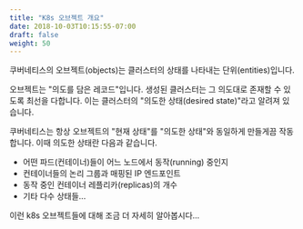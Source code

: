 ```yaml
---
title: "K8s 오브젝트 개요"
date: 2018-10-03T10:15:55-07:00
draft: false
weight: 50
---
```


쿠버네티스의 오브젝트(objects)는 클러스터의 상태를 나타내는 단위(entities)입니다.

오브젝트는 "의도를 담은 레코드"입니다. 생성된 클러스터는 그 의도대로 존재할 수 있도록 최선을 다합니다. 이는 클러스터의 "의도한 상태(desired state)"라고 알려져 있습니다.

쿠버네티스는 항상 오브젝트의 "현재 상태"를 "의도한 상태"와 동일하게 만들게끔 작동합니다. 이때 의도한 상태란 다음과 같습니다.

* 어떤 파드(컨테이너)들이 어느 노드에서 동작(running) 중인지
* 컨테이너들의 논리 그룹과 매핑된 IP 엔드포인트
* 동작 중인 컨테이너 레플리카(replicas)의 개수
* 기타 다수 상태들...

이런 k8s 오브젝트들에 대해 조금 더 자세히 알아봅시다...